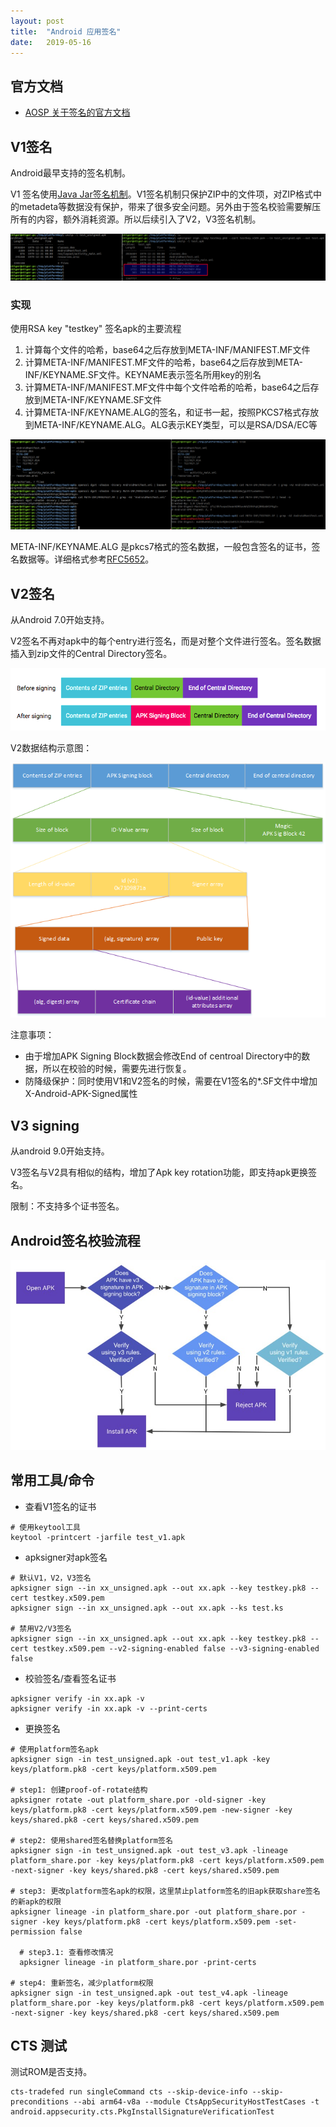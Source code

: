 ```yaml
---
layout: post
title:  "Android 应用签名"
date:   2019-05-16
---
```


## 官方文档

- [AOSP 关于签名的官方文档](https://source.android.com/security/apksigning)

## V1签名

Android最早支持的签名机制。

V1 签名使用[Java Jar签名机制](https://docs.oracle.com/javase/8/docs/technotes/guides/jar/jar.html#Signed_JAR_File)。V1签名机制只保护ZIP中的文件项，对ZIP格式中的metadeta等数据没有保护，带来了很多安全问题。另外由于签名校验需要解压所有的内容，额外消耗资源。所以后续引入了V2，V3签名机制。

![V1签名](/images/posts/android_apk_signing/apk_signing.png)

### 实现

使用RSA key "testkey" 签名apk的主要流程

1. 计算每个文件的哈希，base64之后存放到META-INF/MANIFEST.MF文件
2. 计算META-INF/MANIFEST.MF文件的哈希，base64之后存放到META-INF/KEYNAME.SF文件。KEYNAME表示签名所用key的别名
3. 计算META-INF/MANIFEST.MF文件中每个文件哈希的哈希，base64之后存放到META-INF/KEYNAME.SF文件
4. 计算META-INF/KEYNAME.ALG的签名，和证书一起，按照PKCS7格式存放到META-INF/KEYNAME.ALG。ALG表示KEY类型，可以是RSA/DSA/EC等

![V1签名测试](/images/posts/android_apk_signing/apk_signing_openssl.png)

META-INF/KEYNAME.ALG 是pkcs7格式的签名数据，一般包含签名的证书，签名数据等。详细格式参考[RFC5652](https://tools.ietf.org/html/rfc5652)。

## V2签名

从Android 7.0开始支持。

V2签名不再对apk中的每个entry进行签名，而是对整个文件进行签名。签名数据插入到zip文件的Central Directory签名。

![V2签名](/images/posts/android_apk_signing/apk_signing_v2.png)

V2数据结构示意图：

![V2签名](/images/posts/android_apk_signing/apk_sig_v2_struct.png)

注意事项：

- 由于增加APK Signing Block数据会修改End of centroal Directory中的数据，所以在校验的时候，需要先进行恢复。
- 防降级保护：同时使用V1和V2签名的时候，需要在V1签名的*.SF文件中增加X-Android-APK-Signed属性

## V3 signing

从android 9.0开始支持。

V3签名与V2具有相似的结构，增加了Apk key rotation功能，即支持apk更换签名。

限制：不支持多个证书签名。

## Android签名校验流程

![签名校验](/images/posts/android_apk_signing/apk_signing_verify.jpg)

## 常用工具/命令

- 查看V1签名的证书

```shell
# 使用keytool工具
keytool -printcert -jarfile test_v1.apk
```

- apksigner对apk签名

```shell
# 默认V1，V2，V3签名
apksigner sign --in xx_unsigned.apk --out xx.apk --key testkey.pk8 --cert testkey.x509.pem
apksigner sign --in xx_unsigned.apk --out xx.apk --ks test.ks

# 禁用V2/V3签名
apksigner sign --in xx_unsigned.apk --out xx.apk --key testkey.pk8 --cert testkey.x509.pem --v2-signing-enabled false --v3-signing-enabled false
```

- 校验签名/查看签名证书

```shell
apksigner verify -in xx.apk -v
apksigner verify -in xx.apk -v --print-certs
```

- 更换签名

```shell
# 使用platform签名apk
apksigner sign -in test_unsigned.apk -out test_v1.apk -key keys/platform.pk8 -cert keys/platform.x509.pem

# step1: 创建proof-of-rotate结构
apksigner rotate -out platform_share.por -old-signer -key keys/platform.pk8 -cert keys/platform.x509.pem -new-signer -key keys/shared.pk8 -cert keys/shared.x509.pem

# step2: 使用shared签名替换platform签名
apksigner sign -in test_unsigned.apk -out test_v3.apk -lineage platform_share.por -key keys/platform.pk8 -cert keys/platform.x509.pem -next-signer -key keys/shared.pk8 -cert keys/shared.x509.pem

# step3: 更改platform签名apk的权限，这里禁止platform签名的旧apk获取share签名的新apk的权限
apksigner lineage -in platform_share.por -out platform_share.por -signer -key keys/platform.pk8 -cert keys/platform.x509.pem -set-permission false

  # step3.1: 查看修改情况
  apksigner lineage -in platform_share.por -print-certs

# step4: 重新签名，减少platform权限
apksigner sign -in test_unsigned.apk -out test_v4.apk -lineage platform_share.por -key keys/platform.pk8 -cert keys/platform.x509.pem -next-signer -key keys/shared.pk8 -cert keys/shared.x509.pem
```

## CTS 测试

测试ROM是否支持。

```shell
cts-tradefed run singleCommand cts --skip-device-info --skip-preconditions --abi arm64-v8a --module CtsAppSecurityHostTestCases -t android.appsecurity.cts.PkgInstallSignatureVerificationTest
```
